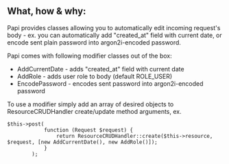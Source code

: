 ## What, how & why:
Papi provides classes allowing you to automatically edit incoming request's body - ex. you can automatically add "created_at" field with current date, or encode sent plain password into argon2i-encoded password.

Papi comes with following modifier classes out of the box:
* AddCurrentDate - adds "created_at" field with current date
* AddRole - adds user role to body (default ROLE_USER)
* EncodePassword - encodes sent password into argon2i-encoded password

To use a modifier simply add an array of desired objects to ResourceCRUDHandler create/update method arguments, ex.
```
$this->post(
            function (Request $request) {
                return ResourceCRUDHandler::create($this->resource, $request, [new AddCurrentDate(), new AddRole()]);
            }
        );
```